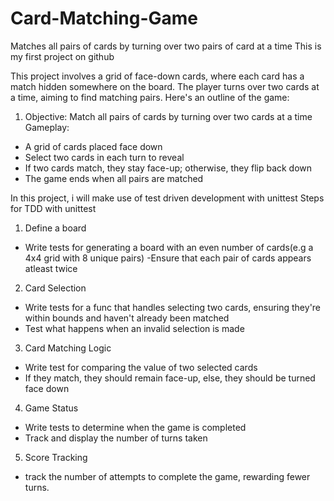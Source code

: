 # Card-Matching-Game
Matches all pairs of cards by turning over two pairs of card at a time 
This is my first project on github 

This project involves a grid of face-down cards, where each card has a match hidden somewhere on the board. The player turns over two cards at a time, aiming to find matching pairs. 
Here's an outline of the game:

1. Objective: Match all pairs of cards by turning over two cards at a time 
Gameplay:
- A grid of cards placed face down
- Select two cards in each turn to reveal 
- If two cards match, they stay face-up; otherwise, they flip back down 
- The game ends when all pairs are matched 

In this project, i will make use of test driven development with unittest 
Steps for TDD with unittest 
1. Define a board
- Write tests for generating a board with an even number of cards(e.g a 4x4 grid with 8 unique pairs)
-Ensure that each pair of cards appears atleast twice 

2. Card Selection 
- Write tests for a func that handles selecting two cards, ensuring they're within bounds and haven't already been matched 
- Test what happens when an invalid selection is made

3. Card Matching Logic 
- Write test for comparing the value of two selected cards 
- If they match, they should remain face-up, else, they should be turned face down 

4. Game Status 
- Write tests to determine when the game is completed 
- Track and display the number of turns taken 

5. Score Tracking 
- track the number of attempts to complete the game, rewarding fewer turns.

